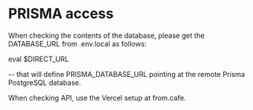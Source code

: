 # PRISMA access

When checking the contents of the database, please get the DATABASE_URL from .env.local as follows:

eval $DIRECT_URL

-- that will define PRISMA_DATABASE_URL pointing at the remote Prisma PostgreSQL database.

When checking API, use the Vercel setup at from.cafe.

